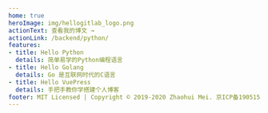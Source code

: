 ```yaml
---
home: true
heroImage: img/hellogitlab_logo.png
actionText: 查看我的博文 →
actionLink: /backend/python/
features:
- title: Hello Python
  details: 简单易学的Python编程语言
- title: Hello Golang
  details: Go 是互联网时代的C语言
- title: Hello VuePress
  details: 手把手教你学搭建个人博客
footer: MIT Licensed | Copyright © 2019-2020 Zhaohui Mei. 京ICP备19051502号-1 
---
```

